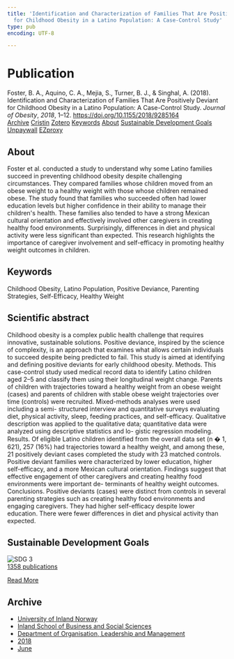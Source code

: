 ```yaml
---
title: 'Identification and Characterization of Families That Are Positively Deviant
  for Childhood Obesity in a Latino Population: A Case-Control Study'
type: pub
encoding: UTF-8

---
```

<h1>Publication</h1>
<article id="csl-bib-container-DQEQ94S4" class="csl-bib-container">
  <div class="csl-bib-body"> <div class="csl-entry">Foster, B. A., Aquino, C. A., Mejia, S., Turner, B. J., &#38; Singhal, A. (2018). Identification and Characterization of Families That Are Positively Deviant for Childhood Obesity in a Latino Population: A Case-Control Study. <i>Journal of Obesity</i>, <i>2018</i>, 1–12. <a href="https://doi.org/10.1155/2018/9285164">https://doi.org/10.1155/2018/9285164</a></div> </div>
  <div class="csl-bib-buttons">
    <a href="#taxonomy-article-DQEQ94S4" alt="archive" class="csl-bib-button">Archive</a>
    <a href="https://app.cristin.no/results/show.jsf?id=1593231" alt="Cristin" class="csl-bib-button">Cristin</a>
    <a href="http://zotero.org/groups/5881554/items/DQEQ94S4" alt="Zotero" class="csl-bib-button">Zotero</a>
    <a href="#keywords-article-DQEQ94S4" alt="keywords" class="csl-bib-button">Keywords</a>
    <a href="#about-article-DQEQ94S4" alt="about_pub" class="csl-bib-button">About</a>
    <a href="#sdg-article-DQEQ94S4" alt="sdg" class="csl-bib-button">Sustainable Development Goals</a>
    <a href="http://downloads.hindawi.com/journals/jobe/2018/9285164.pdf" alt="Unpaywall" class="csl-bib-button">Unpaywall</a>
    <a href="http://downloads.hindawi.com/journals/jobe/2018/9285164.pdf" alt="EZproxy" class="csl-bib-button">EZproxy</a>
  </div>
  <div id="csl-bib-meta-container-DQEQ94S4"></div>
</article>
<div id="csl-bib-meta-DQEQ94S4" class="csl-bib-meta">
  <article id="about-article-DQEQ94S4" class="about_pub-article">
    <h1>About</h1>
    Foster et al. conducted a study to understand why some Latino families succeed in preventing childhood obesity despite challenging circumstances. They compared families whose children moved from an obese weight to a healthy weight with those whose children remained obese. The study found that families who succeeded often had lower education levels but higher confidence in their ability to manage their children's health. These families also tended to have a strong Mexican cultural orientation and effectively involved other caregivers in creating healthy food environments. Surprisingly, differences in diet and physical activity were less significant than expected. This research highlights the importance of caregiver involvement and self-efficacy in promoting healthy weight outcomes in children.
  </article>
  <article id="keywords-article-DQEQ94S4" class="keywords-article">
    <h1>Keywords</h1>
    Childhood Obesity, Latino Population, Positive Deviance, Parenting Strategies, Self-Efficacy, Healthy Weight
  </article>
  <article id="abstract-article-DQEQ94S4" class="abstract-article">
    <h1>Scientific abstract</h1>
    Childhood obesity is a complex public health challenge that requires innovative, sustainable solutions. Positive deviance, inspired by the science of complexity, is an approach that examines what allows certain individuals to succeed despite being predicted to fail. This study is aimed at identifying and defining positive deviants for early childhood obesity. Methods. This case-control study used medical record data to identify Latino children aged 2–5 and classify them using their longitudinal weight change. Parents of children with trajectories toward a healthy weight from an obese weight (cases) and parents of children with stable obese weight trajectories over time (controls) were recruited. Mixed-methods analyses were used including a semi- structured interview and quantitative surveys evaluating diet, physical activity, sleep, feeding practices, and self-efficacy. Qualitative description was applied to the qualitative data; quantitative data were analyzed using descriptive statistics and lo- gistic regression modeling. Results. Of eligible Latino children identified from the overall data set (n � 1, 621), 257 (16%) had trajectories toward a healthy weight, and among these, 21 positively deviant cases completed the study with 23 matched controls. Positive deviant families were characterized by lower education, higher self-efficacy, and a more Mexican cultural orientation. Findings suggest that effective engagement of other caregivers and creating healthy food environments were important de- terminants of healthy weight outcomes. Conclusions. Positive deviants (cases) were distinct from controls in several parenting strategies such as creating healthy food environments and engaging caregivers. They had higher self-efficacy despite lower education. There were fewer differences in diet and physical activity than expected.
  </article>
  <article id="sdg-article-DQEQ94S4" class="sdg-article">
    <h1>Sustainable Development Goals</h1>
    <div class="sdg-container"><div id="sdg3" class="sdg">
        <img src="{{< params subfolder >}}images/sdg/sdg03_en.png" class="image" alt="SDG 3">
        <div class="sdg-overlay">
          <a href="/en/archive/?key=?sdg=3#archive" class="sdg-publication-count"><span>1358</span> publications</a>
          <p><a href="https://sdgs.un.org/goals/goal3" class="sdg-read-more">Read More</a></p>
        </div>
      </div></div>
  </article>
  <article id="taxonomy-article-DQEQ94S4" class="taxonomy-article">
    <h1>Archive</h1>
    <ul>
      <li>
        <a href="/en/archive/?key=3DCRN523">University of Inland Norway</a>
      </li>
      <li>
        <a href="/en/archive/?key=DU8Q9LN9">Inland School of Business and Social Sciences</a>
      </li>
      <li>
        <a href="/en/archive/?key=4LUWR3ZM">Department of Organisation, Leadership and Management</a>
      </li>
      <li>
        <a href="/en/archive/?key=32SCKVEY">2018</a>
      </li>
      <li>
        <a href="/en/archive/?key=PH6GLULZ">June</a>
      </li>
    </ul>
  </article>
</div>
